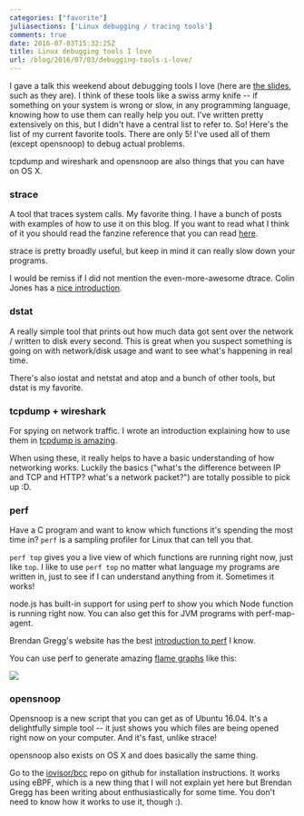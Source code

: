 ```yaml
---
categories: ["favorite"]
juliasections: ['Linux debugging / tracing tools']
comments: true
date: 2016-07-03T15:32:25Z
title: Linux debugging tools I love
url: /blog/2016/07/03/debugging-tools-i-love/
---
```


I gave a talk this weekend about debugging tools I love (here are [the slides](https://speakerdeck.com/jvns/systems-programming-is-for-everyone), such as they are). I think of these tools like a swiss army knife -- if something on your system is wrong or slow, in any programming language, knowing how to use them can really help you out. I've written pretty extensively on this, but I didn't have a central list to refer to. So! Here's the list of my current favorite tools. There are only 5! I've used all of them (except opensnoop) to debug actual problems.

tcpdump and wireshark and opensnoop are also things that you can have on OS X.

### strace

A tool that traces system calls. My favorite thing. I have a bunch of posts with examples of how to use it on this blog. If you want to read what I think of it you should read the fanzine reference that you can read [here](/blog/2015/04/15/strace-zine/).

strace is pretty broadly useful, but keep in mind it can really slow down your programs.

I would be remiss if I did not mention the even-more-awesome dtrace. Colin Jones has a [nice introduction](https://blog.8thlight.com/colin-jones/archive.html).

### dstat

A really simple tool that prints out how much data got sent over the network / written to disk every second. This is great when you suspect something is going on with network/disk usage and want to see what's happening in real time.

There's also iostat and netstat and atop and a bunch of other tools, but dstat is my favorite.

### tcpdump + wireshark

For spying on network traffic. I wrote an introduction explaining how to use them in [tcpdump is amazing](/blog/2016/03/17/tcpdump-is-amazing/).

When using these, it really helps to have a basic understanding of how networking works. Luckily the basics ("what's the difference between IP and TCP and HTTP? what's a network packet?") are totally possible to pick up :D.

### perf

Have a C program and want to know which functions it's spending the most time in? `perf` is a sampling profiler for Linux that can tell you that.

`perf top` gives you a live view of which functions are running right now, just like `top`. I like to use `perf top` no matter what language my programs are written in, just to see if I can understand anything from it. Sometimes it works!

node.js has built-in support for using perf to show you which Node function is running right now. You can also get this for JVM programs with perf-map-agent.

Brendan Gregg's website has the best [introduction to perf](http://www.brendangregg.com/perf.html) I know.

You can use perf to generate amazing [flame graphs](http://www.brendangregg.com/flamegraphs.html) like this:

<img src="http://jvns.ca/images/flamegraph.svg">

### opensnoop

Opensnoop is a new script that you can get as of Ubuntu 16.04. It's a delightfully simple tool -- it just shows you which files are being opened right now on your computer. And it's fast, unlike strace!

opensnoop also exists on OS X and does basically the same thing.

Go to the [iovisor/bcc](https://github.com/iovisor/bcc) repo on github for installation instructions. It works using eBPF, which is a new thing that I will not explain yet here but Brendan Gregg has been writing about enthusiastically for some time. You don't need to know how it works to use it, though :).